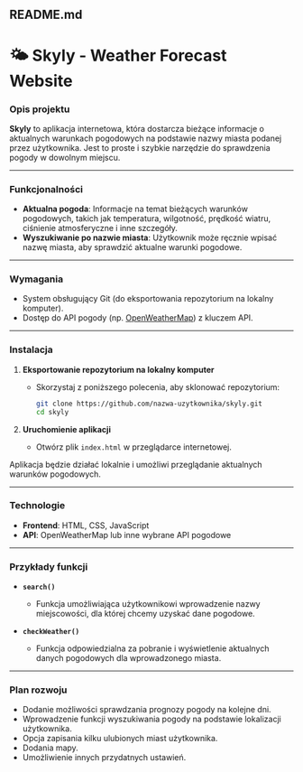 ## README.md

# 🌤 Skyly - Weather Forecast Website

### Opis projektu
**Skyly** to aplikacja internetowa, która dostarcza bieżące informacje o aktualnych warunkach pogodowych na podstawie nazwy miasta podanej przez użytkownika. Jest to proste i szybkie narzędzie do sprawdzenia pogody w dowolnym miejscu.

---

### Funkcjonalności
- **Aktualna pogoda**: Informacje na temat bieżących warunków pogodowych, takich jak temperatura, wilgotność, prędkość wiatru, ciśnienie atmosferyczne i inne szczegóły.
- **Wyszukiwanie po nazwie miasta**: Użytkownik może ręcznie wpisać nazwę miasta, aby sprawdzić aktualne warunki pogodowe.

---

### Wymagania
- System obsługujący Git (do eksportowania repozytorium na lokalny komputer).
- Dostęp do API pogody (np. [OpenWeatherMap](https://openweathermap.org/api)) z kluczem API.

---

### Instalacja

1. **Eksportowanie repozytorium na lokalny komputer**
   - Skorzystaj z poniższego polecenia, aby sklonować repozytorium:
     ```bash
     git clone https://github.com/nazwa-uzytkownika/skyly.git
     cd skyly
     ```

2. **Uruchomienie aplikacji**
   - Otwórz plik `index.html` w przeglądarce internetowej.

Aplikacja będzie działać lokalnie i umożliwi przeglądanie aktualnych warunków pogodowych.

---

### Technologie
- **Frontend**: HTML, CSS, JavaScript
- **API**: OpenWeatherMap lub inne wybrane API pogodowe

---

### Przykłady funkcji

- **`search()`**
  - Funkcja umożliwiająca użytkownikowi wprowadzenie nazwy miejscowości, dla której chcemy uzyskać dane pogodowe.

- **`checkWeather()`**
  - Funkcja odpowiedzialna za pobranie i wyświetlenie aktualnych danych pogodowych dla wprowadzonego miasta.

---

### Plan rozwoju
- Dodanie możliwości sprawdzania prognozy pogody na kolejne dni.
- Wprowadzenie funkcji wyszukiwania pogody na podstawie lokalizacji użytkownika.
- Opcja zapisania kilku ulubionych miast użytkownika.
- Dodania mapy.
- Umożliwienie innych przydatnych ustawień.
